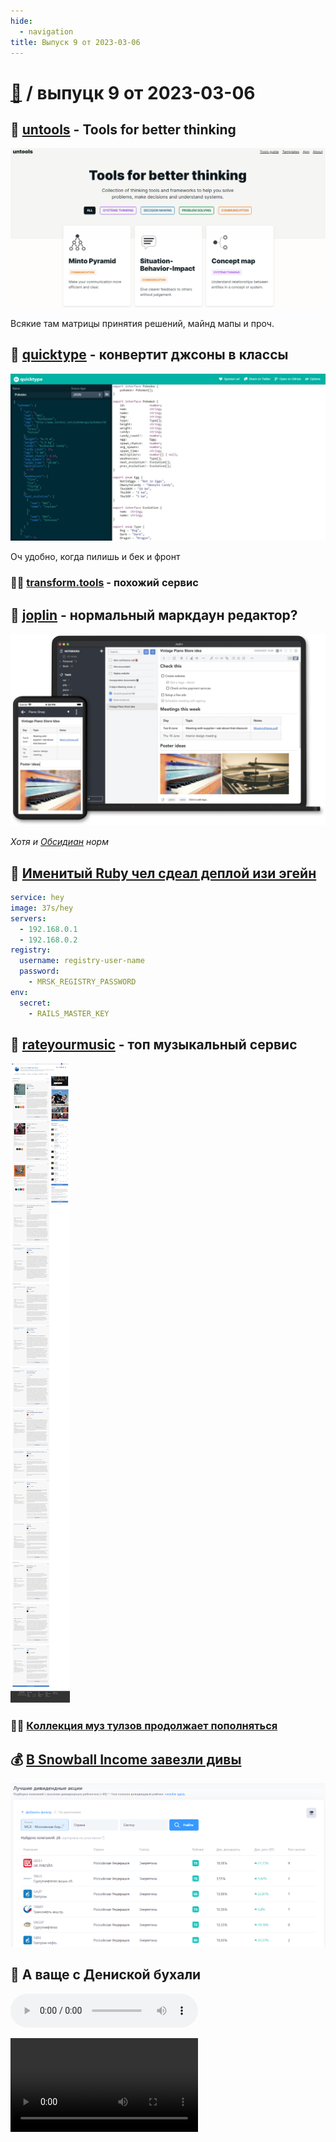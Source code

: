 ```yaml
---
hide:
  - navigation
title: Выпуск 9 от 2023-03-06
---
```


# [📰](../index.md) / выпуцк 9 от 2023-03-06

## 🔎 [untools](https://untools.co/) - Tools for better thinking

![img.png](untools.png)

Всякие там матрицы принятия решений, майнд мапы и проч.

## 🔎 [quicktype](https://app.quicktype.io/) - конвертит джсоны в классы

![](quicktype.jpeg)

Оч удобно, когда пилишь и бек и фронт

### 🔎🔎 [transform.tools](https://transform.tools/) - похожий сервис

## 🔎 [joplin](https://joplinapp.org/) - нормальный маркдаун редактор?

![](joplin.webp)

_Хотя и [Обсидиан](https://obsidian.md/) норм_

## 🔎 [Именитый Ruby чел сдеал деплой изи эгейн](https://github.com/mrsked/mrsk)

```yml
service: hey
image: 37s/hey
servers:
  - 192.168.0.1
  - 192.168.0.2
registry:
  username: registry-user-name
  password:
    - MRSK_REGISTRY_PASSWORD
env:
  secret:
    - RAILS_MASTER_KEY
```

## 🎵 [rateyourmusic](https://rateyourmusic.com) - топ музыкальный сервис

![](rateyourmusic.jpeg)

### 🎵🎵 [Коллекция муз тулзов продолжает пополняться](/b/fun/mu/tools)

## 💰 [В Snowball Income завезли дивы](https://snowball-income.com/top-dividend-stocks)

![img.png](snowball.png)

## 🍻 А ваще с Дениской бухали

<audio src="allo.ogg" controls></audio>

<video controls src="byxaem.mp4"></video>
